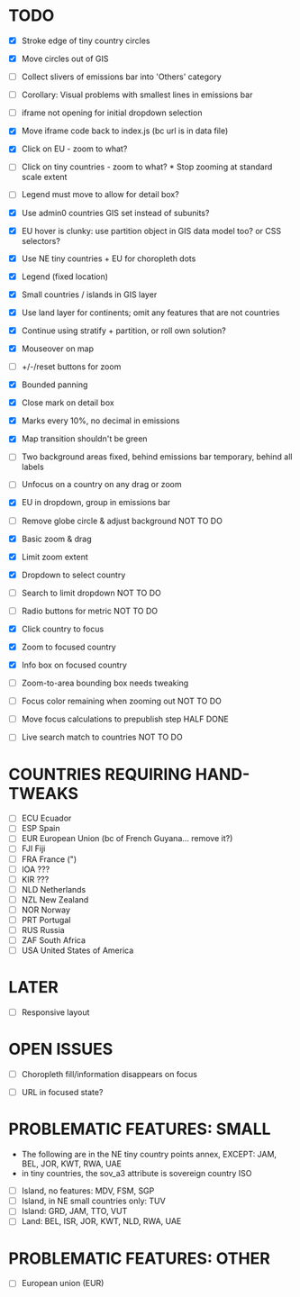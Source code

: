 TODO
====

  - [x] Stroke edge of tiny country circles
  - [x] Move circles out of GIS

  - [ ] Collect slivers of emissions bar into 'Others' category
  - [ ] Corollary:  Visual problems with smallest lines in emissions bar

  - [ ] iframe not opening for initial dropdown selection
  - [x] Move iframe code back to index.js (bc url is in data file)

  - [x] Click on EU - zoom to what?
  - [ ] Click on tiny countries - zoom to what?
        * Stop zooming at standard scale extent
  - [ ] Legend must move to allow for detail box?

  - [x] Use admin0 countries GIS set instead of subunits?

  - [x] EU hover is clunky: use partition object in GIS data model too?  or CSS selectors?

  - [x] Use NE tiny countries + EU for choropleth dots
  - [x] Legend (fixed location)
  - [x] Small countries / islands in GIS layer
  - [x] Use land layer for continents; omit any features that are not countries

  - [x] Continue using stratify + partition, or roll own solution?
  - [x] Mouseover on map
  - [ ] +/-/reset buttons for zoom
  - [x] Bounded panning
  - [x] Close mark on detail box

  - [x] Marks every 10%, no decimal in emissions
  - [x] Map transition shouldn't be green
  - [ ] Two background areas
          fixed, behind emissions bar
          temporary, behind all labels

  - [ ] Unfocus on a country on any drag or zoom
  - [x] EU in dropdown, group in emissions bar

  - [ ] Remove globe circle & adjust background  NOT TO DO
  - [x] Basic zoom & drag
  - [x] Limit zoom extent
  - [x] Dropdown to select country
  - [ ] Search to limit dropdown  NOT TO DO
  - [ ] Radio buttons for metric  NOT TO DO
  - [x] Click country to focus
  - [x] Zoom to focused country
  - [x] Info box on focused country
  - [ ] Zoom-to-area bounding box needs tweaking
  - [ ] Focus color remaining when zooming out  NOT TO DO

  - [ ] Move focus calculations to prepublish step  HALF DONE

  - [ ] Live search match to countries  NOT TO DO


COUNTRIES REQUIRING HAND-TWEAKS
===============================

  - [ ] ECU Ecuador
  - [ ] ESP Spain
  - [ ] EUR European Union (bc of French Guyana... remove it?)
  - [ ] FJI   Fiji
  - [ ] FRA France (")
  - [ ] IOA ???
  - [ ] KIR ???
  - [ ] NLD Netherlands
  - [ ] NZL New Zealand
  - [ ] NOR Norway
  - [ ] PRT Portugal
  - [ ] RUS Russia
  - [ ] ZAF South Africa
  - [ ] USA United States of America

LATER
=====

  - [ ] Responsive layout


OPEN ISSUES
===========

  - [ ] Choropleth fill/information disappears on focus
  - [ ] URL in focused state?


PROBLEMATIC FEATURES: SMALL
==========================

  - The following are in the NE tiny country points annex, EXCEPT:
    JAM, BEL, JOR, KWT, RWA, UAE
  - in tiny countries, the sov_a3 attribute is sovereign country ISO

  - [ ] Island, no features: MDV, FSM, SGP
  - [ ] Island, in NE small countries only: TUV
  - [ ] Island: GRD, JAM, TTO, VUT
  - [ ] Land: BEL, ISR, JOR, KWT, NLD, RWA, UAE

PROBLEMATIC FEATURES: OTHER
===========================

  - [ ] European union (EUR)
